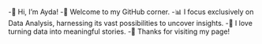 -👋 Hi, I’m Ayda!
-👀 Welcome to my GitHub corner.
-📊 I focus exclusively on Data Analysis, harnessing its vast possibilities to uncover insights.
-🧩 I love turning data into meaningful stories.
-🙏 Thanks for visiting my page!


<!---
aydaCodify/aydaCodify is a ✨ special ✨ repository because its `README.md` (this file) appears on your GitHub profile.
You can click the Preview link to take a look at your changes.
--->
